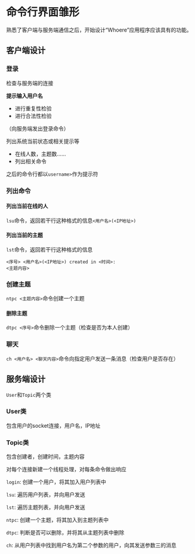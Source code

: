 # 命令行界面雏形

熟悉了客户端与服务端通信之后，开始设计“Whoere”应用程序应该具有的功能。

## 客户端设计

### 登录

检查与服务端的连接

**提示输入用户名**

* 进行重复性检验
* 进行合法性检验

（向服务端发出登录命令）

列出系统当前状态或相关提示等

* 在线人数，主题数……
* 列出相关命令

之后的命令行都以`username>`作为提示符

### 列出命令

#### 列出当前在线的人

`lsu`命令，返回若干行这种格式的信息`<用户名>(<IP地址>)`

#### 列出当前的主题

`lst`命令，返回若干行这种格式的信息

```
<序号> <用户名>(<IP地址>) created in <时间>: 
<主题内容>
```

### 创建主题

`ntpc <主题内容>`命令创建一个主题

#### 删除主题

`dtpc <序号>`命令删除一个主题（检查是否为本人创建）

### 聊天

`ch <用户名> <聊天内容>`命令向指定用户发送一条消息（检查用户是否存在）

## 服务端设计

`User`和`Topic`两个类

### User类

包含用户的socket连接，用户名，IP地址

### Topic类

包含创建者，创建时间，主题内容

对每个连接新建一个线程处理，对每条命令做出响应

`login`: 创建一个用户，将其加入用户列表中

`lsu`: 遍历用户列表，并向用户发送

`lst`: 遍历主题列表，并向用户发送

`ntpc`: 创建一个主题，将其加入到主题列表中

`dtpc`: 判断是否可以删除，并将其从主题列表中删除

`ch`: 从用户列表中找到用户名为第二个参数的用户，向其发送参数三的消息